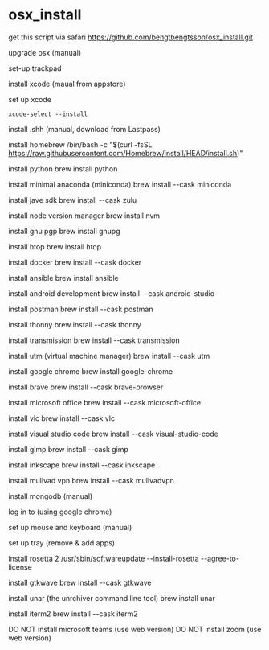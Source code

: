 # osx_install

get this script via safari
https://github.com/bengtbengtsson/osx_install.git

upgrade osx (manual)

set-up trackpad

install xcode (maual from appstore)

set up xcode <p>
`xcode-select --install`

install .shh (manual, download from Lastpass)

install homebrew
/bin/bash -c "$(curl -fsSL https://raw.githubusercontent.com/Homebrew/install/HEAD/install.sh)"

install python
brew install python

install minimal anaconda (miniconda)
brew install --cask miniconda

install jave sdk
brew install --cask zulu

install node version manager
brew install nvm

install gnu pgp
brew install gnupg

install htop
brew install htop

install docker
brew install --cask docker

install ansible
brew install ansible

install android development
brew install --cask android-studio

install postman
brew install --cask postman

install thonny
brew install --cask thonny

install transmission
brew install --cask transmission

install utm (virtual machine manager)
brew install --cask utm

install google chrome
brew install google-chrome

install brave
brew install --cask brave-browser

install microsoft office
brew install --cask microsoft-office

install vlc
brew install --cask vlc

install visual studio code
brew install --cask visual-studio-code

install gimp
brew install --cask gimp

install inkscape
brew install --cask inkscape

install mullvad vpn
brew install --cask mullvadvpn

install mongodb (manual)

log in to (using google chrome)

set up mouse and keyboard (manual)

set up tray (remove & add apps)

install rosetta 2
/usr/sbin/softwareupdate --install-rosetta --agree-to-license

install gtkwave
brew install --cask gtkwave

install unar (the unrchiver command line tool)
brew install unar

install iterm2
brew install --cask iterm2

DO NOT install microsoft teams (use web version)
DO NOT install zoom (use web version)
